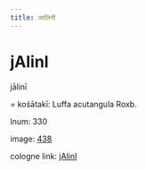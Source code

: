 ```yaml
---
title: जालिनी
---
```


# jAlinI

jālinī  <div n="P" />= kośātakī: Luffa acutangula Roxb.

lnum: 330

image: [438](https://www.sanskrit-lexicon.uni-koeln.de/scans/csl-apidev/servepdf.php?dict=snp&page=438)

cologne link: [jAlinI](https://sanskrit-lexicon.uni-koeln.de/scans/csl-apidev/getword.php?dict=snp&key=jAlinI)


